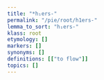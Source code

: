 ```yaml
---
title: "*h₁ers-"
permalink: "/pie/root/h1ers-"
lemma_to_sort: "h₁ers-"
klass: root
etymology: []
markers: []
synonyms: []
definitions: [["to flow"]]
topics: []
---
```

